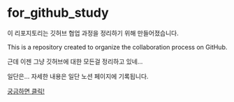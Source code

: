 # for_github_study
이 리포지토리는 깃허브 협업 과정을 정리하기 위해 만들어졌습니다.

This is a repository created to organize the collaboration process on GitHub.

근데 이젠 그냥 깃허브에 대한 모든걸 정리하고 있네...

일단은... 자세한 내용은 일단 노션 페이지에 기록됩니다.

[궁금하면 클릭!](https://www.notion.so/Github-998bb248850a40639a09384a85fe8c6d?pvs=4)
